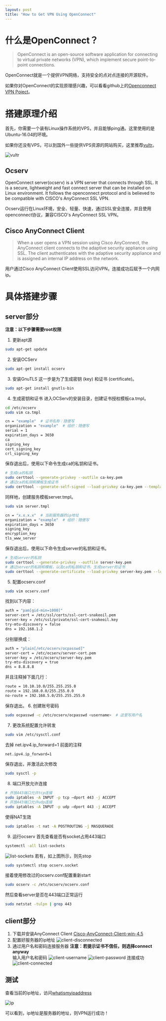 ```yaml
---
layout: post
title: "How to Get VPN Using OpenConnect"
---
```


# 什么是OpenConnect？

> OpenConnect is an open-source software application for connecting to virtual private networks (VPN), which implement secure point-to-point connections.

OpenConnect就是一个提供VPN网络，支持安全的点对点连接的开源软件。

如果你对OpenConnect的实现原理感兴趣，可以看看github上的[Openconnect VPN Poject](https://github.com/openconnect)。

# 搭建原理介绍

首先，你需要一个装有Linux操作系统的VPS，并且能够ping通。这里使用的是Ubuntu-16.04的环境。

如果你还没有VPS，可以到国外一些提供VPS资源的网站购买，这里推荐[vultr](https://vultr.com)。

![vultr](https://2hj4ig.dm.files.1drv.com/y4maf35HLNaQyalZSFiFd_O4jsDhhjYmBnD4e6V99hIcxvtv-S-D3BvubQYxVYWy2NeC6zcAS6De9fvRlwZXykVP-lPB1ym5cTJbxmCvkhkxBHN0ZiNoumFK8FF35HfraJjkLXXW-NTBhSNfBSkpljawSsnCMhDmD29aNNvA6TwSaRh81dlST70_iGbuQ2FovKLzcrUH7yR7uU996pSCwyGpw?width=1920&height=989&cropmode=none)

## Ocserv

OpenConnect server(ocserv) is a VPN server that connects through SSL. It is a secure, lightweight and fast connect server that can be installed on Linux environment. It follows the openconnect protocol and is believed to be compatible with CISCO's AnyConnect SSL VPN.

Ocserv运行在Linux环境，安全、轻量、快速，通过SSL安全连接，并且使用openconnect协议，兼容CISCO's AnyConnect SSL VPN。

## Cisco AnyConnect Client

> When a user opens a VPN session using Cisco AnyConnect, the AnyConnect
> client connects to the adaptive security appliance using SSL. The client
> authenticates with the adaptive security appliance and is assigned an internal IP
> address on the network.

用户通过Cisco AnyConnect Client使用SSL访问VPN，连接成功后赋予一个内网ip。

# 具体搭建步骤

## server部分

**注意：以下步骤需要root权限**

1. 更新apt源
```bash
sudo apt-get update
```
2. 安装OCServ
```bash
sudo apt-get install ocserv
```
3. 安装GnuTLS
这一步是为了生成密钥 (key) 和证书 (certificate)。
```bash
sudo apt-get install gnutls-bin
```
4. 生成密钥和证书
进入OCServ的安装目录，创建证书授权模板ca.tmpl。
```bash
cd /etc/ocserv
sudo vim ca.tmpl
```
```bash
cn = "example"  # 证书名称：随便写
organization = "example"  # 组织：随便写
serial = 1
expiration_days = 3650
ca
signing_key
cert_signing_key
crl_signing_key
```
保存退出后，使用以下命令生成ca的私钥和证书。
```bash
# 生成ca的私钥
sudo certtool --generate-privkey --outfile ca-key.pem
# 通过ca的私钥和模板生成证书
sudo certtool --generate-self-signed --load-privkey ca-key.pem --template ca.tmpl --outfile ca-cert.pem
```
同样地，创建服务模板server.tmpl。
```bash
sudo vim server.tmpl
```
```bash
cn = "x.x.x.x"  # 当前服务器的ip地址
organization = "example"  # 组织：随便写
expiration_days = 3650
signing_key
encryption_key
tls_www_server
```
保存退出后，使用以下命令生成server的私钥和证书。
```bash
# 生成server的私钥
sudo certtool --generate-privkey --outfile server-key.pem
# 通过server的私钥和模板，以及ca的私钥和证书，生成server的证书
sudo certtool --generate-certificate --load-privkey server-key.pem --load-ca-certificate ca-cert.pem --load-ca-privkey ca-key.pem --template server.tmpl --outfile server-cert.pem
```
5. 配置ocserv.conf
```bash
sudo vim ocserv.conf
```
找到以下内容：
```bash
auth = "pam[gid-min=1000]"
server-cert = /etc/ssl/certs/ssl-cert-snakeoil.pem
server-key = /etc/ssl/private/ssl-cert-snakeoil.key
try-mtu-discovery = false
dns = 192.168.1.2
```
分别替换成：
```bash
auth = "plain[/etc/ocserv/ocpasswd]"
server-cert = /etc/ocserv/server-cert.pem
server-key = /etc/ocserv/server-key.pem
try-mtu-discovery = true
dns = 8.8.8.8
```
并且注释掉下面几行：
```bash
route = 10.10.10.0/255.255.255.0
route = 192.168.0.0/255.255.0.0
no-route = 192.168.5.0/255.255.255.0
```
保存退出。
6. 创建账号密码
```bash
sudo ocpasswd -c /etc/ocserv/ocpasswd <username>  # 这里写用户名
```
7. 更改系统配置允许转发
```bash
sudo vim /etc/sysctl.conf
```
去掉 net.ipv4.ip_forward=1 前面的注释
```bash
net.ipv4.ip_forward=1
```
保存退出，并激活此次修改

```bash
sudo sysctl -p
```
8. 端口开放允许连接
```bash
# 开放443端口允许tcp连接
sudo iptables -A INPUT -p tcp –dport 443 -j ACCEPT
# 开放443端口允许udp连接
sudo iptables -A INPUT -p udp –dport 443 -j ACCEPT
```
使得NAT生效
```bash
sudo iptables -t nat -A POSTROUTING -j MASQUERADE
```
9. 运行ocserv
首先查看是否有socket占用443端口
```bash
systemctl -all list-sockets
```
![list-sockets](https://33iblw.dm.files.1drv.com/y4msW4Ws19c5u9M6U-uEbVxCduXaBXKBfi7qFd71NzKCMeqHXUxAwxSy8Ed68FCsJkU9N-EiaHYRHd-jTPrDBwC1q_DWut5Tf7Mvqj1dWxiYGLDj4n5yiBgi7rujVYmHxzc6XtfFfTUMCkzCmJbVLKek8RcjRWhdnAFiGrtZUk6Gu2wlDkY2XVYbbJaNDlAfRw7OxEM7t-GN3Ctc2RbrugOTQ?width=784&height=39&cropmode=none)
若有，如上图所示，则先stop
```bash
sudo systemctl stop ocserv.socket
```
接着使用修改过的ocserv.conf配置重新start
```bash
sudo ocserv -c /etc/ocserv/ocserv.conf
```
然后查看server是否在443端口正常运行
```bash
sudo netstat -tulpn | grep 443
```

## client部分

1. 下载并安装AnyConnect Client
[Cisco-AnyConnect-Client-win-4.5](https://onedrive.live.com/embed?cid=96A2E372C7844E9A&resid=96A2E372C7844E9A%2121900&authkey=APkPhS1ijjKfhKo)
2. 配置好服务器的ip地址
![client-disconnected](https://33ielw.dm.files.1drv.com/y4mtTdQZwP4MRF92vCuzVh1LatDwFqYYb0bILNfkQcsjEYnagtneXjTI5tTlJ8-nebyJeMi_xC8rBNFa0NvKswbjkSlmkgFa5sdWC82xA2Op70GABqQ_a84_5fvkci38oPO-al_FZW_0Z1YZzWPRvc1HDyd4NehXs1w7rzLXGiGRLjiFKYArC-Ynx_IKv8XEFLHlu6mFg6dJ6eSm06BzS6yeQ?width=503&height=239&cropmode=none)
3. 通过用户名和密码连接服务器
**注意：若提示证书不信任，则选择connect anyway**  
输入用户名和密码
![client-username](https://33ixlw.dm.files.1drv.com/y4mzG71kIc6THkUAy2mKOFldLtzrgvrkydvp7x5FNTpB0SDe_bi27byPC3Q2mV9oVpUbyTdpwCmfud4zU-SLwoaox4ex-U7H5zX-8c37YLNy91jmxElxQRSJfR80T0KtIyEICVP-5j5wLkDeBsJ1EZ0abc7UgCfJyrUGUaFcF6Xbq-qGlkBAX3hSXCApXCNbyn0cpXL9KPNtjh1sBd0WGA2Rg?width=427&height=207&cropmode=none)
![client-password](https://33iylw.dm.files.1drv.com/y4m5QGgn852rn25d6GDc0_wrFVqXICf0Lep7EQIWKHcs_yTuMhY_5_tfq24yCEF_2U2DXfGr30YQbUkkzd5SycPJ6ZSbIWSp91S6W0Fx5gG-cvmTj7ygQx82zgX6TWTR2NfzUN8PRdP0eC5IwVB2oVlF4mOcyNCXS5O3Z82RRSDUrIEKPnUxxmLVDyQBlfuIliGNzrUw7KgFtnVZqSDBsH4Qw?width=425&height=207&cropmode=none)
连接成功
![client-connected](https://33idlw.dm.files.1drv.com/y4mca4-lFnk7yRLD7PxinUAqeqFvZ9tpAMGsKeeCv98W3AUfxQH65eV2M_b5unKjjwqsY-BVQUdnFNkhMEhLMSmuugtdY4ipaUxjQrta-SlK3H4Q5Td7YstYQfKmNj3LvQi96SMFCEqiQuYX7ahRIeH_BR5oD2y3q0AJTSwJ_M_OXcP_CNQ8ZB3Q6N9caLe7AqjonqrRpzkvQJ0KawQSavT-A?width=503&height=239&cropmode=none)

## 测试

查看当前的ip地址，访问[whatismyipaddress](https://whatismyipaddress.com/)

![ip](https://33ialw.dm.files.1drv.com/y4mggg_00i5i3v7T4_TIe8zwAObpvU13KPVKyB5YyTxwg7XnV_LZ4fktIDGwCUofuTsP1H_cEEpochvbpj55ICKViY4ayMFWHa84P6xvPHlUGxcizyCLo1Im546TMTXhrf_DfdA4var57vR7P4yhRo0XKFL2OzQ8TmJr5rBnzIpzIf0EP5yjzhY8r3gf4Rd-5NwUop8eHzzmosGngNRW-c9kw?width=1893&height=987&cropmode=none)

可以看到，ip地址是服务器的地址，则VPN运行成功！